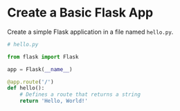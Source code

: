 # Create a Basic Flask App

Create a simple Flask application in a file named `hello.py`.

```python
# hello.py

from flask import Flask

app = Flask(__name__)

@app.route('/')
def hello():
    # Defines a route that returns a string
    return 'Hello, World!'
```
